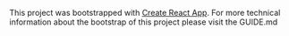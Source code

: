 This project was bootstrapped with [Create React App](https://github.com/facebookincubator/create-react-app).
For more technical information about the bootstrap of this project please visit the GUIDE.md


